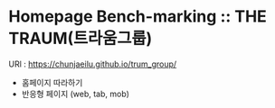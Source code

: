 # Homepage Bench-marking :: THE TRAUM(트라움그룹)

URl : https://chunjaeilu.github.io/trum_group/

- 홈페이지 따라하기
- 반응형 페이지 (web, tab, mob)
